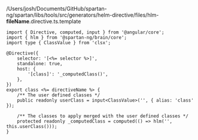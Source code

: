 /Users/josh/Documents/GitHub/spartan-ng/spartan/libs/tools/src/generators/helm-directive/files/hlm-__fileName__.directive.ts.template
```
import { Directive, computed, input } from '@angular/core';
import { hlm } from '@spartan-ng/brain/core';
import type { ClassValue } from 'clsx';

@Directive({
	selector: '[<%= selector %>]',
	standalone: true,
	host: {
		'[class]': '_computedClass()',
	},
})
export class <%= directiveName %> {
	/** The user defined classes */
	public readonly userClass = input<ClassValue>('', { alias: 'class' });

	/** The classes to apply merged with the user defined classes */
	protected readonly _computedClass = computed(() => hlm('', this.userClass()));
}

```
